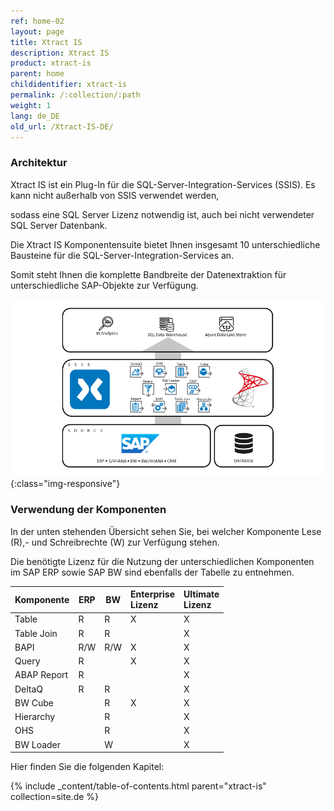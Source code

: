 ```yaml
---
ref: home-02
layout: page
title: Xtract IS
description: Xtract IS
product: xtract-is
parent: home
childidentifier: xtract-is
permalink: /:collection/:path
weight: 1
lang: de_DE
old_url: /Xtract-IS-DE/
---
```

### Architektur<br>
Xtract IS ist ein Plug-In für die SQL-Server-Integration-Services (SSIS). Es kann nicht außerhalb von SSIS verwendet werden, 

sodass eine SQL Server Lizenz notwendig ist, auch bei nicht verwendeter SQL Server Datenbank. 

Die Xtract IS Komponentensuite bietet Ihnen insgesamt 10 unterschiedliche Bausteine für die SQL-Server-Integration-Services an.

Somit steht Ihnen die komplette Bandbreite der Datenextraktion für unterschiedliche SAP-Objekte zur Verfügung.

![XIS-Architecture](/img/content/xis/architectures_xis_neu.png){:class="img-responsive"}


### Verwendung der Komponenten<br>
In der unten stehenden Übersicht sehen Sie, bei welcher Komponente Lese (R),- und Schreibrechte (W) zur Verfügung stehen. 

Die benötigte Lizenz für die Nutzung der unterschiedlichen Komponenten im SAP ERP sowie SAP BW sind ebenfalls der Tabelle zu entnehmen.

| Komponente | ERP | BW | Enterprise <br> Lizenz | Ultimate <br> Lizenz  |
|-------------|-----|----|:--|:--|
| Table       | R   | R  | X                  | X                |
| Table Join  | R   | R  |                    | X                |
| BAPI        | R/W  | R/W | X                  | X                |
| Query       | R   |    | X                  | X                |
| ABAP Report | R   |    |                    | X                |
| DeltaQ      | R   | R  |                    | X                |
| BW Cube     |     | R  | X                  | X                |
| Hierarchy   |     | R  |                    | X                |
| OHS         |     | R  |                    | X                |
| BW Loader   |     | W  |                    | X                | 


Hier finden Sie die folgenden Kapitel:

{% include _content/table-of-contents.html parent="xtract-is" collection=site.de %}
